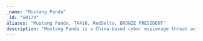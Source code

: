 ```yaml
---
_name: "Mustang Panda"
_id: "G0129"
aliases: "Mustang Panda, TA416, RedDelta, BRONZE PRESIDENT"
description: "Mustang Panda is a China-based cyber espionage threat actor that was first observed in 2017 but may have been conducting operations since at least 2014. Mustang Panda has targeted government entities, nonprofits, religious, and other non-governmental organizations in the U.S., Germany, Mongolia, Myanmar, Pakistan, and Vietnam, among others. "
---
```

